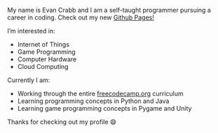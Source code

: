 My name is Evan Crabb and I am a self-taught programmer pursuing a career in coding.
Check out my new [Github Pages!](https://www.evancrabb.dev)

I’m interested in:
- Internet of Things
- Game Programming
- Computer Hardware
- Cloud Computing

Currently I am:
- Working through the entire [freecodecamp.org](https://www.freecodecamp.org/learn) curriculum
- Learning programming concepts in Python and Java
- Learning game programming concepts in Pygame and Unity

Thanks for checking out my profile 😄 
